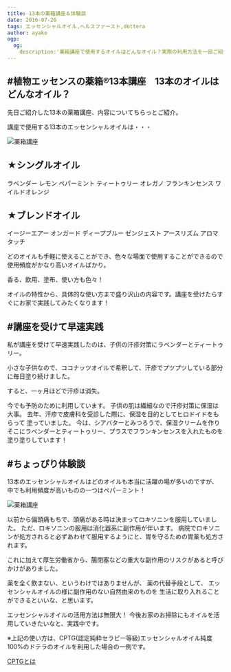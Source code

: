 ```yaml
---
title: 13本の薬箱講座＆体験談
date: 2016-07-26
tags: エッセンシャルオイル,ヘルスファースト,dottera
author: ayako
ogp:
  og:
    description:'薬箱講座で使用するオイルはどんなオイル？実際の利用方法を一部ご紹介！'
---
```


#植物エッセンスの薬箱®13本講座　13本のオイルはどんなオイル？
---

先日ご紹介した13本の薬箱講座、内容についてちらっとご紹介。

講座で使用する13本のエッセンシャルオイルは・・・

![薬箱講座](./2016/0726_kusuribako/kusuribako_0726_1.jpg)

★シングルオイル
---
ラベンダー
レモン
ペパーミント
ティートゥリー
オレガノ
フランキンセンス
ワイルドオレンジ

★ブレンドオイル
---
イージーエアー
オンガード
ディープブルー
ゼンジェスト
アースリズム
アロマタッチ

どのオイルも手軽に使えることができ、色々な場面で使用することができるので使用頻度がかなり高いオイルばかり。

香る、飲用、塗布、使い方も色々！

オイルの特性から、具体的な使い方まで盛り沢山の内容です。講座を受けたらすぐにお家で実践してみたくなります！

#講座を受けて早速実践
---

私が講座を受けて早速実践したのは、子供の汗疹対策にラベンダーとティートゥリー。

小さな子供なので、ココナッツオイルで希釈して、汗疹でプツプツしている部分に毎日塗り続けました。

すると、一ヶ月ほどで汗疹は消失。

今でも予防のために利用しています。
子供の肌は繊細なので汗疹対策に保湿は大事。
去年、汗疹で皮膚科を受診した際に、保湿を目的としてヒロドイドをもらって
塗っていました。
今は、シアバターとみつろうで、保湿クリームを作りそこにラベンダーとティートゥリー、プラスでフランキンセンスを入れたものを塗り塗りしています！

#ちょっぴり体験談
---

13本のエッセンシャルオイルはどのオイルも本当に活躍の場が多いのですが、
中でも利用頻度が高いものの一つはペパーミント！

![薬箱講座](./2016/0726_kusuribako/peppermint.png)

以前から偏頭痛もちで、頭痛がある時は決まってロキソニンを服用していました。
ただ、ロキソニンの服用は消化器系に副作用が伴います。
病院でロキソニンが処方されると必ずあわせて服用するようにと、胃を守るための胃薬も処方されます。

これに加えて厚生労働省から、腸閉塞などの重大な副作用のリスクがあると呼びかけがありました。

薬を全く飲まない、というわけではありませんが、
薬の代替手段として、
エッセンシャルオイルの様に副作用のない自然由来のものを
生活に取り入れることができるといいな、と思います。

エッセンシャルオイルの活用方法は無限大！
今後お家のお掃除にもオイルを活用していきたいなと、実践中です。

※上記の使い方は、CPTG(認定純粋セラピー等級)エッセンシャルオイル純度100%のドテラのオイルを利用した場合の一例です。

[CPTGとは](http://www.doterraeveryday.jp/training/cptg/)

